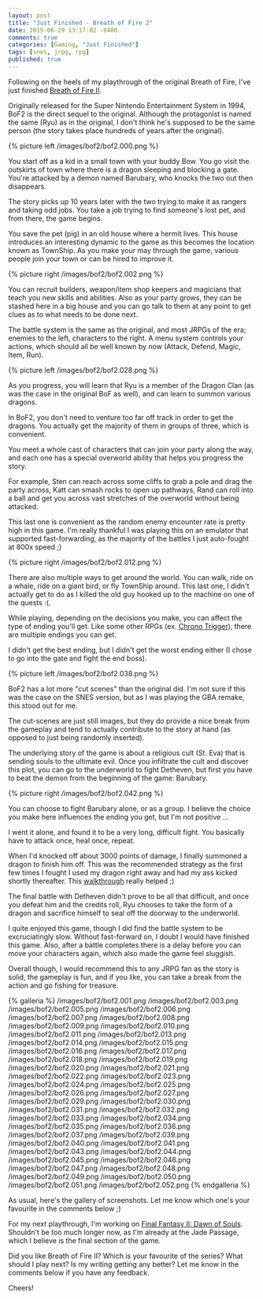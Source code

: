 ```yaml
---
layout: post
title: "Just Finished - Breath of Fire 2"
date: 2015-06-29 13:17:02 -0400
comments: true
categories: [Gaming, "Just Finished"]
tags: [snes, jrpg, rpg]
published: true
---
```


Following on the heels of my playthrough of the original Breath of Fire, I've just finished [Breath of Fire II](https://en.wikipedia.org/wiki/Breath_of_Fire_II).

Originally released for the Super Nintendo Entertainment System in 1994, BoF2 is the direct sequel to the original. Although the protagonist is named the same (Ryu) as in the original, I don't think he's supposed to be the same person (the story takes place hundreds of years after the original).

{% picture left /images/bof2/bof2.000.png %}

You start off as a kid in a small town with your buddy Bow. You go visit the outskirts of town where there is a dragon sleeping and blocking a gate. You're attacked by a demon named Barubary, who knocks the two out then disappears.

The story picks up 10 years later with the two trying to make it as rangers and taking odd jobs. You take a job trying to find someone's lost pet, and from there, the game begins.

You save the pet (pig) in an old house where a hermit lives. This house introduces an interesting dynamic to the game as this becomes the location known as TownShip. As you make your may through the game, various people join your town or can be hired to improve it.

{% picture right /images/bof2/bof2.002.png %}

You can recruit builders, weapon/item shop keepers and magicians that teach you new skills and abilities. Also as your party grows, they can be stashed here in a big house and you can go talk to them at any point to get clues as to what needs to be done next.

<!-- more -->

The battle system is the same as the original, and most JRPGs of the era; enemies to the left, characters to the right. A menu system controls your actions, which should all be well known by now (Attack, Defend, Magic, Item, Run).

{% picture left /images/bof2/bof2.028.png %}

As you progress, you will learn that Ryu is a member of the Dragon Clan (as was the case in the original BoF as well), and can learn to summon various dragons.

In BoF2, you don't need to venture too far off track in order to get the dragons. You actually get the majority of them in groups of three, which is convenient.

You meet a whole cast of characters that can join your party along the way, and each one has a special overworld ability that helps you progress the story.

For example, Sten can reach across some cliffs to grab a pole and drag the party across, Katt can smash rocks to open up pathways, Rand can roll into a ball and get you across vast stretches of the overworld without being attacked.

This last one is convenient as the random enemy encounter rate is pretty high in this game. I'm really thankful I was playing this on an emulator that supported fast-forwarding, as the majority of the battles I just auto-fought at 800x speed ;)

{% picture right /images/bof2/bof2.012.png %}

There are also multiple ways to get around the world. You can walk, ride on a whale, ride on a giant bird, or fly TownShip around. This last one, I didn't actually get to do as I killed the old guy hooked up to the machine on one of the quests :(.

While playing, depending on the decisions you make, you can affect the type of ending you'll get. Like some other RPGs (ex. [Chrono Trigger](https://en.wikipedia.org/wiki/Chrono_Trigger)), there are multiple endings you can get.

I didn't get the best ending, but I didn't get the worst ending either (I chose to go into the gate and fight the end boss).

{% picture left /images/bof2/bof2.038.png %}

BoF2 has a lot more "cut scenes" than the original did. I'm not sure if this was the case on the SNES version, but as I was playing the GBA remake, this stood out for me.

The cut-scenes are just still images, but they do provide a nice break from the gameplay and tend to actually contribute to the story at hand (as opposed to just being randomly inserted).

The underlying story of the game is about a religious cult (St. Eva) that is sending souls to the ultimate evil. Once you infiltrate the cult and discover this plot, you can go to the underworld to fight Detheven, but first you have to beat the demon from the beginning of the game: Barubary.

{% picture right /images/bof2/bof2.042.png %}

You can choose to fight Barubary alone, or as a group. I believe the choice you make here influences the ending you get, but I'm not positive ...

I went it alone, and found it to be a very long, difficult fight. You basically have to attack once, heal once, repeat.

When I'd knocked off about 3000 points of damage, I finally summoned a dragon to finish him off. This was the recommended strategy as the first few times I fought I used my dragon right away and had my ass kicked shortly thereafter. This [walkthrough](http://shrines.rpgclassics.com/snes/bof2/walkthroughs/bof2walkb.txt) really helped ;)

The final battle with Detheven didn't prove to be all that difficult, and once you defeat him and the credits roll, Ryu chooses to take the form of a dragon and sacrifice himself to seal off the doorway to the underworld.

I quite enjoyed this game, though I did find the battle system to be excruciatingly slow. Without fast-forward on, I doubt I would have finished this game. Also, after a battle completes there is a delay before you can move your characters again, which also made the game feel sluggish.

Overall though, I would recommend this to any JRPG fan as the story is solid, the gameplay is fun, and if you like, you can take a break from the action and go fishing for treasure.

{% galleria %}
/images/bof2/bof2.001.png
/images/bof2/bof2.003.png
/images/bof2/bof2.005.png
/images/bof2/bof2.006.png
/images/bof2/bof2.007.png
/images/bof2/bof2.008.png
/images/bof2/bof2.009.png
/images/bof2/bof2.010.png
/images/bof2/bof2.011.png
/images/bof2/bof2.013.png
/images/bof2/bof2.014.png
/images/bof2/bof2.015.png
/images/bof2/bof2.016.png
/images/bof2/bof2.017.png
/images/bof2/bof2.018.png
/images/bof2/bof2.019.png
/images/bof2/bof2.020.png
/images/bof2/bof2.021.png
/images/bof2/bof2.022.png
/images/bof2/bof2.023.png
/images/bof2/bof2.024.png
/images/bof2/bof2.025.png
/images/bof2/bof2.026.png
/images/bof2/bof2.027.png
/images/bof2/bof2.029.png
/images/bof2/bof2.030.png
/images/bof2/bof2.031.png
/images/bof2/bof2.032.png
/images/bof2/bof2.033.png
/images/bof2/bof2.034.png
/images/bof2/bof2.035.png
/images/bof2/bof2.036.png
/images/bof2/bof2.037.png
/images/bof2/bof2.039.png
/images/bof2/bof2.040.png
/images/bof2/bof2.041.png
/images/bof2/bof2.043.png
/images/bof2/bof2.044.png
/images/bof2/bof2.045.png
/images/bof2/bof2.046.png
/images/bof2/bof2.047.png
/images/bof2/bof2.048.png
/images/bof2/bof2.049.png
/images/bof2/bof2.050.png
/images/bof2/bof2.051.png
/images/bof2/bof2.052.png
{% endgalleria %}

As usual, here's the gallery of screenshots. Let me know which one's your favourite in the comments below ;)

For my next playthrough, I'm working on [Final Fantasy II: Dawn of Souls](http://finalfantasy.wikia.com/wiki/Final_Fantasy_I_%26_II:_Dawn_of_Souls). Shouldn't be too much longer now, as I'm already at the Jade Passage, which I believe is the final section of the game.

Did you like Breath of Fire II? Which is your favourite of the series? What should I play next? Is my writing getting any better? Let me know in the comments below if you have any feedback.

Cheers!